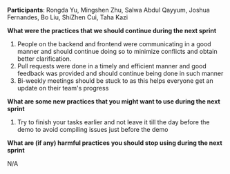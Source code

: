 **Participants**: Rongda Yu, Mingshen Zhu, Salwa Abdul Qayyum, Joshua Fernandes, Bo Liu, ShiZhen Cui, Taha Kazi

**What were the practices that we should continue during the next sprint**
1. People on the backend and frontend were communicating in a good manner and should continue doing so to minimize conflicts and obtain better clarification.
2. Pull requests were done in a timely and efficient manner and good feedback was provided and should continue being done in such manner
3. Bi-weekly meetings should be stuck to as this helps everyone get an update on their team's progress

**What are some new practices that you might want to use during the next sprint**

1. Try to finish your tasks earlier and not leave it till the day before the demo to avoid compiling issues just before the demo

**What are (if any) harmful practices you should stop using during the next sprint**

N/A

